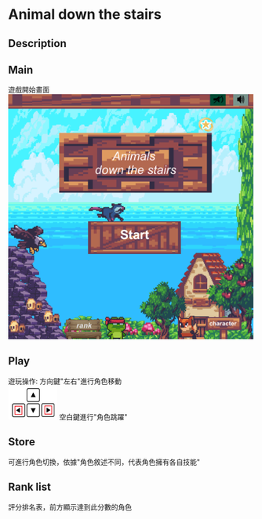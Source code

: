# Animal down the stairs
## Description
## Main
遊戲開始畫面  
<img src="https://github.com/ShawnChen0817/ImgDataBase/blob/main/start.png" width="500px">
## Play
遊玩操作: 
方向鍵"左右"進行角色移動  
<img src="https://github.com/ShawnChen0817/ImgDataBase/blob/main/%E6%96%B9%E5%90%91%E9%8D%B5.png" width="100px">
空白鍵進行"角色跳躍"
## Store
可進行角色切換，依據"角色敘述不同，代表角色擁有各自技能"
## Rank list
評分排名表，前方顯示達到此分數的角色
